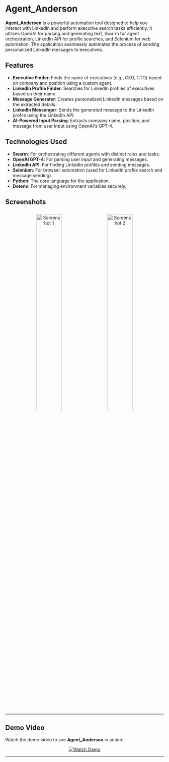 # Agent_Anderson

**Agent_Anderson** is a powerful automation tool designed to help you interact with LinkedIn and perform executive search tasks efficiently. It utilizes OpenAI for parsing and generating text, Swarm for agent orchestration, LinkedIn API for profile searches, and Selenium for web automation. The application seamlessly automates the process of sending personalized LinkedIn messages to executives.

## Features

- **Executive Finder**: Finds the name of executives (e.g., CEO, CTO) based on company and position using a custom agent.
- **LinkedIn Profile Finder**: Searches for LinkedIn profiles of executives based on their name.
- **Message Generator**: Creates personalized LinkedIn messages based on the extracted details.
- **LinkedIn Messenger**: Sends the generated message to the LinkedIn profile using the LinkedIn API.
- **AI-Powered Input Parsing**: Extracts company name, position, and message from user input using OpenAI's GPT-4.

## Technologies Used

- **Swarm**: For orchestrating different agents with distinct roles and tasks.
- **OpenAI GPT-4**: For parsing user input and generating messages.
- **LinkedIn API**: For finding LinkedIn profiles and sending messages.
- **Selenium**: For browser automation (used for LinkedIn profile search and message sending).
- **Python**: The core language for the application.
- **Dotenv**: For managing environment variables securely.

## Screenshots

<div align="center">
  <img src="image1.jpg" alt="Screenshot 1" width="40%" style="margin:10px;">
  <img src="image2.jpg" alt="Screenshot 2" width="40%" style="margin:10px;">
</div>

---

## Demo Video

Watch the demo video to see **Agent_Anderson** in action:

<div align="center">
  <a href="https://youtu.be/BPKMJep1U-c" target="_blank">
    <img src="https://img.shields.io/badge/Watch-Demo-red?style=for-the-badge&logo=youtube&logoColor=white" alt="Watch Demo">
  </a>
</div>


---

